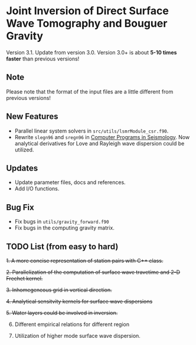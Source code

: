 # Joint Inversion of Direct Surface Wave Tomography and Bouguer Gravity
Version 3.1. Update from version 3.0. Version 3.0+ is about **5-10 times faster** than previous versions!

## Note
Please note that the format of the input files are a little different from previous versions!

## New Features
* Parallel linear system solvers in `src/utils/lsmrModule_csr.f90`.
* Rewrite `slegn96` and `sregn96` in [Computer Programs in Seismology](http://www.eas.slu.edu/eqc/eqccps.html). Now analytical derivatives for Love and Rayleigh wave dispersion could be utilized.

## Updates
* Update parameter files, docs and references.
* Add I/O functions.

## Bug Fix
* Fix bugs in `utils/gravity_forward.f90`
* Fix bugs in the computing gravity matrix.

## TODO List (from easy to hard)  


~~1. A more concise representation of station pairs with C++ class.~~

~~2. Parallelization of the computation of surface wave travetime and 2-D Frechet kernel.~~

~~3. Inhomegeneous grid in vertical direction.~~

~~4. Analytical sensitvity kernels for surface wave dispersions~~

~~5. Water layers could be involved in inversion.~~ 

6. Different empirical relations for different region

7. Utilization of higher mode surface wave dispersion.


